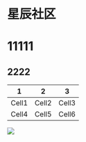 # 星辰社区

# 11111  
 ## 2222
  


  | 1 | 2| 3 |
|---------|---------|---------|
| Cell1   | Cell2   | Cell3   |
| Cell4   | Cell5   | Cell6   |

![](https://m2492468.695354.xyz/img/2025/01/20/51opfx.jpg)
